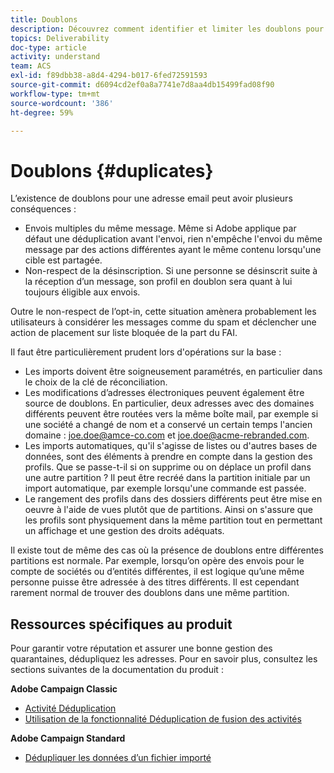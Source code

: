 ```yaml
---
title: Doublons
description: Découvrez comment identifier et limiter les doublons pour améliorer la délivrabilité.
topics: Deliverability
doc-type: article
activity: understand
team: ACS
exl-id: f89dbb38-a8d4-4294-b017-6fed72591593
source-git-commit: d6094cd2ef0a8a7741e7d8aa4db15499fad08f90
workflow-type: tm+mt
source-wordcount: '386'
ht-degree: 59%

---
```


# Doublons {#duplicates}

L’existence de doublons pour une adresse email peut avoir plusieurs conséquences :

* Envois multiples du même message. Même si Adobe applique par défaut une déduplication avant l&#39;envoi, rien n&#39;empêche l&#39;envoi du même message par des actions différentes ayant le même contenu lorsqu&#39;une cible est partagée.
* Non-respect de la désinscription. Si une personne se désinscrit suite à la réception d’un message, son profil en doublon sera quant à lui toujours éligible aux envois.

Outre le non-respect de l’opt-in, cette situation amènera probablement les utilisateurs à considérer les messages comme du spam et déclencher une action de placement sur liste bloquée de la part du FAI.

Il faut être particulièrement prudent lors d&#39;opérations sur la base :

* Les imports doivent être soigneusement paramétrés, en particulier dans le choix de la clé de réconciliation.
* Les modifications d’adresses électroniques peuvent également être source de doublons. En particulier, deux adresses avec des domaines différents peuvent être routées vers la même boîte mail, par exemple si une société a changé de nom et a conservé un certain temps l&#39;ancien domaine : joe.doe@amce-co.com et joe.doe@acme-rebranded.com.
* Les imports automatiques, qu&#39;il s&#39;agisse de listes ou d&#39;autres bases de données, sont des éléments à prendre en compte dans la gestion des profils. Que se passe-t-il si on supprime ou on déplace un profil dans une autre partition ? Il peut être recréé dans la partition initiale par un import automatique, par exemple lorsqu&#39;une commande est passée.
* Le rangement des profils dans des dossiers différents peut être mise en oeuvre à l&#39;aide de vues plutôt que de partitions. Ainsi on s&#39;assure que les profils sont physiquement dans la même partition tout en permettant un affichage et une gestion des droits adéquats.

Il existe tout de même des cas où la présence de doublons entre différentes partitions est normale. Par exemple, lorsqu’on opère des envois pour le compte de sociétés ou d’entités différentes, il est logique qu’une même personne puisse être adressée à des titres différents. Il est cependant rarement normal de trouver des doublons dans une même partition.

## Ressources spécifiques au produit

Pour garantir votre réputation et assurer une bonne gestion des quarantaines, dédupliquez les adresses. Pour en savoir plus, consultez les sections suivantes de la documentation du produit :

**Adobe Campaign Classic**

* [Activité Déduplication](https://experienceleague.adobe.com/docs/campaign-classic/using/automating-with-workflows/targeting-activities/deduplication.html)
* [Utilisation de la fonctionnalité Déduplication de fusion des activités](https://experienceleague.adobe.com/docs/campaign-classic/using/automating-with-workflows/use-cases/data-management/deduplication-merge.html?lang=fr)

**Adobe Campaign Standard**

* [Dédupliquer les données d’un fichier importé](https://experienceleague.adobe.com/docs/campaign-standard/using/managing-processes-and-data/workflow-use-case/data-management/deduplicating-data-imported-file.html)
